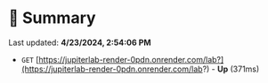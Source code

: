 # 📖 Summary
Last updated: **4/23/2024, 2:54:06 PM**

- `GET` [https://jupiterlab-render-0pdn.onrender.com/lab?](https://jupiterlab-render-0pdn.onrender.com/lab?) - **Up** (371ms)
